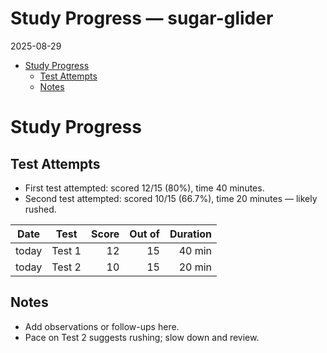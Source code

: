 # Study Progress — sugar-glider

2025-08-29

- [Study Progress](#study-progress)
  - [Test Attempts](#test-attempts)
  - [Notes](#notes)

# Study Progress

## Test Attempts

- First test attempted: scored 12/15 (80%), time 40 minutes.
- Second test attempted: scored 10/15 (66.7%), time 20 minutes — likely
  rushed.

| Date  | Test   | Score | Out of | Duration |
|-------|--------|------:|-------:|---------:|
| today | Test 1 |    12 |     15 |   40 min |
| today | Test 2 |    10 |     15 |   20 min |

## Notes

- Add observations or follow-ups here.
- Pace on Test 2 suggests rushing; slow down and review.
